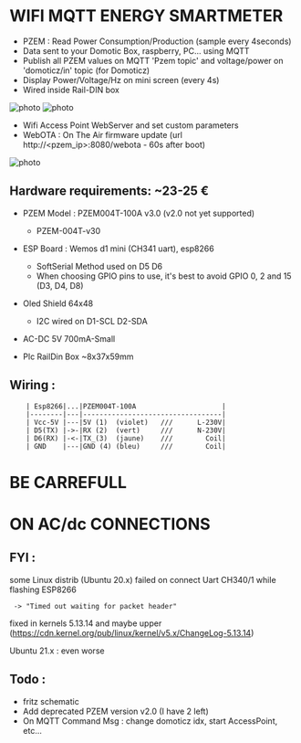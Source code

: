 # WIFI MQTT ENERGY SMARTMETER
 * PZEM : Read Power Consumption/Production   (sample every 4seconds)
 * Data sent to your Domotic Box, raspberry, PC... using MQTT
 * Publish all PZEM values on MQTT 'Pzem topic' and voltage/power on 'domoticz/in' topic (for Domoticz)
 * Display Power/Voltage/Hz on mini screen    (every 4s)
 * Wired inside Rail-DIN box

![photo](https://user-images.githubusercontent.com/53934994/136688865-a3b4bae1-0c27-487a-a898-0a9e817c8b39.png)
![photo](https://user-images.githubusercontent.com/53934994/137083496-70fa6ab4-3972-4f08-b075-35438a764d2d.png)

 * Wifi Access Point WebServer and set custom parameters
 * WebOTA : On The Air firmware update (url http://<pzem_ip>:8080/webota - 60s after boot)

![photo](https://user-images.githubusercontent.com/53934994/139536819-df299a4f-86d1-45ee-afe6-58e61d8bed9b.png)

## Hardware requirements:   ~23-25 €

* PZEM Model : PZEM004T-100A v3.0   (v2.0 not yet supported)
   - PZEM-004T-v30         

* ESP Board : Wemos d1 mini (CH341 uart), esp8266
   - SoftSerial Method used on D5 D6 
   - When choosing GPIO pins to use, it's best to avoid GPIO 0, 2 and 15 (D3, D4, D8)

* Oled Shield 64x48 
   - I2C wired on D1-SCL D2-SDA

* AC-DC 5V 700mA-Small

* Plc RailDin Box ~8x37x59mm


## Wiring : 
        | Esp8266|...|PZEM004T-100A                     |    
        |--------|---|----------------------------------|
        | Vcc-5V |---|5V (1)  (violet)   ///      L-230V|
        | D5(TX) |->-|RX (2)  (vert)     ///      N-230V|      
        | D6(RX) |-<-|TX_(3)  (jaune)    ///        Coil|
        | GND    |---|GND (4) (bleu)     ///        Coil|
        

# BE CARREFULL 
# ON AC/dc CONNECTIONS

## FYI : 
some Linux distrib (Ubuntu 20.x) failed on connect Uart CH340/1 while flashing ESP8266

     -> "Timed out waiting for packet header"
fixed in kernels 5.13.14 and maybe upper 
(https://cdn.kernel.org/pub/linux/kernel/v5.x/ChangeLog-5.13.14)

Ubuntu 21.x : even worse

## Todo :
   - fritz schematic
   - Add deprecated  PZEM version v2.0 (I have 2 left)
   - On MQTT Command Msg : change domoticz idx, start AccessPoint, etc...
